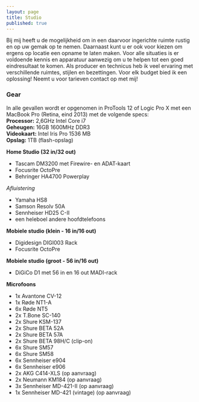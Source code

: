 ```yaml
---
layout: page
title: Studio
published: true
---
```



Bij mij heeft u de mogelijkheid om in een daarvoor ingerichte ruimte rustig en op uw gemak op te nemen. Daarnaast kunt u er ook voor kiezen om ergens op locatie een opname te laten maken. Voor alle situaties is er voldoende kennis en apparatuur aanwezig om u te helpen tot een goed eindresultaat te komen. 
Als producer en technicus heb ik veel ervaring met verschillende ruimtes, stijlen en bezettingen. Voor elk budget bied ik een oplossing! Neemt u voor tarieven contact op met mij! 

### Gear
In alle gevallen wordt er opgenomen in ProTools 12 of Logic Pro X met een MacBook Pro (Retina, eind 2013) met de volgende specs:  
**Processor:** 2,6GHz Intel Core i7  
**Geheugen:** 16GB 1600MHz DDR3  
**Videokaart:** Intel Iris Pro 1536 MB  
**Opslag:** 1TB (flash-opslag)  

**Home Studio (32 in/32 out)**

- Tascam DM3200 met Firewire- en ADAT-kaart    
- Focusrite OctoPre  
- Behringer HA4700 Powerplay  

_Afluistering_

- Yamaha HS8  
- Samson Resolv 50A  
- Sennheiser HD25 C-II  
- een heleboel andere hoofdtelefoons  

**Mobiele studio (klein - 16 in/16 out)**

- Digidesign DIGI003 Rack  
- Focusrite OctoPre  

**Mobiele studio (groot - 56 in/16 out)**

- DiGiCo D1 met 56 in en 16 out MADI-rack  

**Microfoons**

- 1x Avantone CV-12
- 1x Røde NT1-A
- 6x Røde NT5
- 2x T.Bone SC-140
- 2x Shure KSM-137
- 2x Shure BETA 52A
- 2x Shure BETA 57A
- 2x Shure BETA 98H/C (clip-on)
- 6x Shure SM57
- 6x Shure SM58
- 6x Sennheiser e904
- 6x Sennheiser e906
- 2x AKG C414-XLS (op aanvraag)
- 2x Neumann KM184 (op aanvraag)
- 3x Sennheiser MD-421-II (op aanvraag)
- 1x Sennheiser MD-421 (vintage) (op aanvraag)
